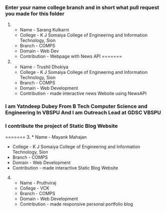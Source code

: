 ### Enter your name college branch and in short what pull request you made for this folder


1. * Name - Sarang Kulkarni
   * College - K J Somaiya College of Engineering and Information Technology, Sion
   * Branch - COMPS
   * Domain - Web Dev
   * Contribution - Webpage with News API
=======
2. * Name - Trushil Dhokiya
   * College - K J Somaiya College of Engineering and Information Technology, Sion
   * Branch - COMPS
   * Domain - Web Development
   * Contribution - made interactive news Website using NewsAPI
### I am Yatndeep Dubey From B Tech Computer Science and Engineering In VBSPU And I am Outreach Lead at GDSC VBSPU
### I contribute the project of Static Blog Website 
=======
3. * Name - Mayank Mahajan
   * College - K J Somaiya College of Engineering and Information Technology, Sion
   * Branch - COMPS
   * Domain - Web Development
   * Contribution - made interactive Static Blog Website

4. * Name - Pruthviraj 
   * College - VCK
   * Branch - COMPS
   * Domain - Web Development
   * Contribution - made responsive personal portfolio blog




